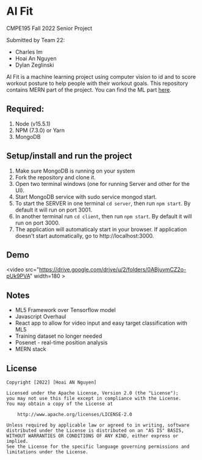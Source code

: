 # AI Fit

CMPE195 Fall 2022 Senior Project

Submitted by Team 22:
- Charles Im
- Hoai An Nguyen
- Dylan Zeglinski

AI Fit is a machine learning project using computer vision to id and to score workout posture to help people with their workout goals.
This repository contains MERN part of the project. You can find the ML part [here](https://github.com/Charles-Philip/Fancy-Fox).


## Required:
1. Node (v15.5.1)
2. NPM (7.3.0) or Yarn
3. MongoDB


## Setup/install and run the project
1. Make sure MongoDB is running on your system
2. Fork the repository and clone it.
3. Open two terminal windows (one for running Server and other for the UI).
4. Start MongoDB service with sudo service mongod start.
5. To start the SERVER in one terminal `cd server`, then run `npm start`. By default it will run on port 3001.
6. In another terminal run `cd client`, then run `npm start`. By default it will run on port 3000.
7. The application will automaticaly start in your browser. If application doesn't start automatically, go to http://localhost:3000.


## Demo

<video src="https://drive.google.com/drive/u/2/folders/0ABjuvmCZ2o-pUk9PVA" width=180 \>

## Notes
- ML5 Framework over Tensorflow model
- Javascript Overhaul
- React app to allow for video input and easy target classification with ML5
- Training dataset no longer needed
- Posenet - real-time position analysis
- MERN stack


## License

    Copyright [2022] [Hoai AN Nguyen]

    Licensed under the Apache License, Version 2.0 (the "License");
    you may not use this file except in compliance with the License.
    You may obtain a copy of the License at

        http://www.apache.org/licenses/LICENSE-2.0

    Unless required by applicable law or agreed to in writing, software
    distributed under the License is distributed on an "AS IS" BASIS,
    WITHOUT WARRANTIES OR CONDITIONS OF ANY KIND, either express or implied.
    See the License for the specific language governing permissions and
    limitations under the License.
